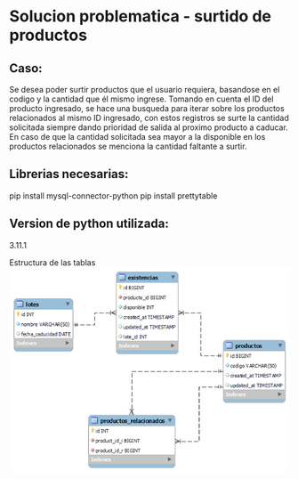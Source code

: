 # Solucion problematica - surtido de productos 

## Caso:
Se desea poder surtir productos que el usuario requiera, basandose en el codigo y la cantidad que él mismo ingrese.
Tomando en cuenta el ID del producto ingresado, se hace una busqueda para iterar sobre los productos relacionados al mismo ID ingresado, con estos registros se surte la cantidad solicitada siempre dando prioridad de salida al proximo producto a caducar. En caso de que la cantidad solicitada sea mayor a la disponible en los productos relacionados se menciona la cantidad faltante a surtir.

## Librerias necesarias:
pip install mysql-connector-python
pip install prettytable

## Version de python utilizada:
3.11.1

Estructura de las tablas
![Entidad-Relacion](Diagrama-entidad-relacion.png)
